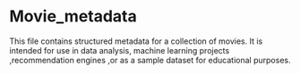 # Movie_metadata
This file contains structured metadata for a collection of movies. It is intended for use in data analysis, machine learning projects ,recommendation engines ,or as a sample dataset for educational purposes.
